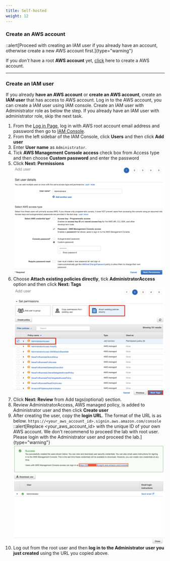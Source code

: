 ```yaml
---
title: Self-hosted
weight: 12
---
```


### Create an AWS account

::alert[Proceed with creating an IAM user if you already have an account, otherwise create a new AWS account first.]{type="warning"}

If you _don't_ have a root **AWS account** yet, [click](https://aws.amazon.com/premiumsupport/knowledge-center/create-and-activate-aws-account/) here to create a AWS account.


---
### Create an IAM user

If you already **have an AWS account** or **create an AWS account**, create an **IAM user** that has access to AWS account. Log in to the AWS account, you can create a IAM user using IAM console. Create an IAM user with Administrator role as below the step. If you already have an IAM user with administrator role, skip the next task.
1. From the [Log in Page](https://console.aws.amazon.com/), log in with AWS root account email address and password then go to [IAM Console](https://console.aws.amazon.com/iam/home#/home).
2. From the left sidebar of the IAM Console, click **Users** and then click **Add user**
3. Enter **User name** as `Administrator`.
4. Tick **AWS Management Console access** check box from Access type and then choose **Custom password** and enter the password
5. Click **Next: Permissions**
![IAM User Create](/static/images/preparation_guide/iam-user-01.png)
6. Choose **Attach existing policies directly**, tick **AdministratorAccess** option and then click **Next: Tags**
![IAM User Create](/static/images/preparation_guide/iam-user-02.png)
1. Click **Next: Review** from Add tags(optional) section.
2. Review AdministratorAccess, AWS managed policy, is added to Administrator user and then click **Create user**
3. After creating the user, copy the **login URL**. The format of the URL is as below.
`https://<your_aws_account_id>.signin.aws.amazon.com/console`
::alert[Replace <your_aws_account_id> with the unique ID of your own AWS account. We don't recommend to proceed the lab with root user. Please login with the Administrator user and proceed the lab.]{type="warning"}
![IAM User Create](/static/images/preparation_guide/iam-user-03.png)
10. Log out from the root user and then **log in to the Administrator user you just created** using the URL you copied above.